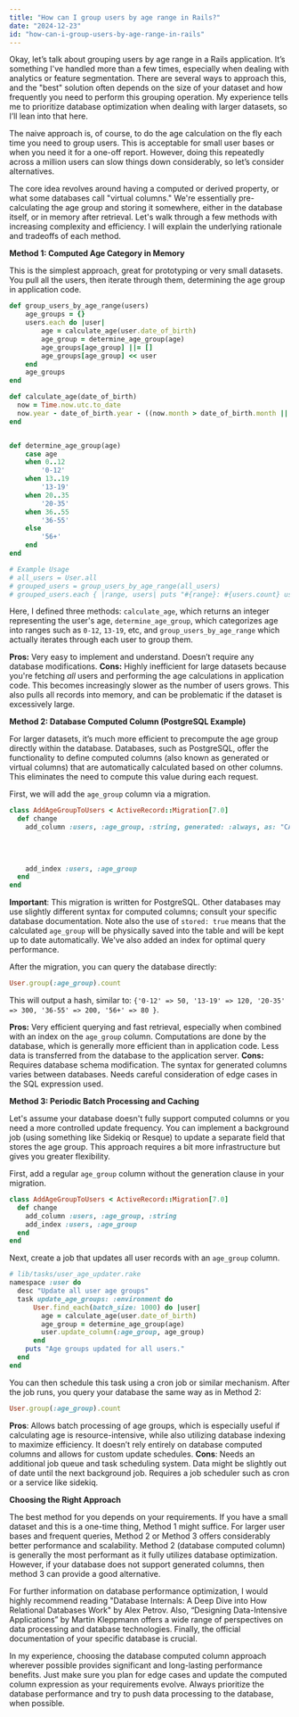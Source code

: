 ```yaml
---
title: "How can I group users by age range in Rails?"
date: "2024-12-23"
id: "how-can-i-group-users-by-age-range-in-rails"
---
```


Okay, let’s talk about grouping users by age range in a Rails application. It’s something I've handled more than a few times, especially when dealing with analytics or feature segmentation. There are several ways to approach this, and the "best" solution often depends on the size of your dataset and how frequently you need to perform this grouping operation. My experience tells me to prioritize database optimization when dealing with larger datasets, so I’ll lean into that here.

The naive approach is, of course, to do the age calculation on the fly each time you need to group users. This is acceptable for small user bases or when you need it for a one-off report. However, doing this repeatedly across a million users can slow things down considerably, so let’s consider alternatives.

The core idea revolves around having a computed or derived property, or what some databases call "virtual columns." We're essentially pre-calculating the age group and storing it somewhere, either in the database itself, or in memory after retrieval. Let's walk through a few methods with increasing complexity and efficiency. I will explain the underlying rationale and tradeoffs of each method.

**Method 1: Computed Age Category in Memory**

This is the simplest approach, great for prototyping or very small datasets. You pull all the users, then iterate through them, determining the age group in application code.

```ruby
def group_users_by_age_range(users)
    age_groups = {}
    users.each do |user|
        age = calculate_age(user.date_of_birth)
        age_group = determine_age_group(age)
        age_groups[age_group] ||= []
        age_groups[age_group] << user
    end
    age_groups
end

def calculate_age(date_of_birth)
  now = Time.now.utc.to_date
  now.year - date_of_birth.year - ((now.month > date_of_birth.month || (now.month == date_of_birth.month && now.day >= date_of_birth.day)) ? 0 : 1)
end


def determine_age_group(age)
    case age
    when 0..12
        '0-12'
    when 13..19
        '13-19'
    when 20..35
        '20-35'
    when 36..55
        '36-55'
    else
        '56+'
    end
end

# Example Usage
# all_users = User.all
# grouped_users = group_users_by_age_range(all_users)
# grouped_users.each { |range, users| puts "#{range}: #{users.count} users" }
```

Here, I defined three methods: `calculate_age`, which returns an integer representing the user's age, `determine_age_group`, which categorizes age into ranges such as `0-12`, `13-19`, etc, and `group_users_by_age_range` which actually iterates through each user to group them.

**Pros:** Very easy to implement and understand. Doesn’t require any database modifications.
**Cons:** Highly inefficient for large datasets because you're fetching *all* users and performing the age calculations in application code. This becomes increasingly slower as the number of users grows. This also pulls all records into memory, and can be problematic if the dataset is excessively large.

**Method 2: Database Computed Column (PostgreSQL Example)**

For larger datasets, it’s much more efficient to precompute the age group directly within the database. Databases, such as PostgreSQL, offer the functionality to define computed columns (also known as generated or virtual columns) that are automatically calculated based on other columns. This eliminates the need to compute this value during each request.

First, we will add the `age_group` column via a migration.

```ruby
class AddAgeGroupToUsers < ActiveRecord::Migration[7.0]
  def change
    add_column :users, :age_group, :string, generated: :always, as: "CASE WHEN (extract(year from age(date_of_birth)) BETWEEN 0 AND 12) THEN '0-12'
                                                                       WHEN (extract(year from age(date_of_birth)) BETWEEN 13 AND 19) THEN '13-19'
                                                                       WHEN (extract(year from age(date_of_birth)) BETWEEN 20 AND 35) THEN '20-35'
                                                                       WHEN (extract(year from age(date_of_birth)) BETWEEN 36 AND 55) THEN '36-55'
                                                                       ELSE '56+' END", stored: true
    add_index :users, :age_group
  end
end
```

**Important**: This migration is written for PostgreSQL. Other databases may use slightly different syntax for computed columns; consult your specific database documentation. Note also the use of `stored: true` means that the calculated `age_group` will be physically saved into the table and will be kept up to date automatically. We've also added an index for optimal query performance.

After the migration, you can query the database directly:

```ruby
User.group(:age_group).count
```

This will output a hash, similar to: `{'0-12' => 50, '13-19' => 120, '20-35' => 300, '36-55' => 200, '56+' => 80 }`.

**Pros:** Very efficient querying and fast retrieval, especially when combined with an index on the `age_group` column. Computations are done by the database, which is generally more efficient than in application code. Less data is transferred from the database to the application server.
**Cons:** Requires database schema modification. The syntax for generated columns varies between databases. Needs careful consideration of edge cases in the SQL expression used.

**Method 3: Periodic Batch Processing and Caching**

Let's assume your database doesn't fully support computed columns or you need a more controlled update frequency. You can implement a background job (using something like Sidekiq or Resque) to update a separate field that stores the age group. This approach requires a bit more infrastructure but gives you greater flexibility.

First, add a regular `age_group` column without the generation clause in your migration.

```ruby
class AddAgeGroupToUsers < ActiveRecord::Migration[7.0]
  def change
    add_column :users, :age_group, :string
    add_index :users, :age_group
  end
end
```

Next, create a job that updates all user records with an `age_group` column.

```ruby
# lib/tasks/user_age_updater.rake
namespace :user do
  desc "Update all user age groups"
  task update_age_groups: :environment do
      User.find_each(batch_size: 1000) do |user|
        age = calculate_age(user.date_of_birth)
        age_group = determine_age_group(age)
        user.update_column(:age_group, age_group)
      end
    puts "Age groups updated for all users."
  end
end
```

You can then schedule this task using a cron job or similar mechanism. After the job runs, you query your database the same way as in Method 2:

```ruby
User.group(:age_group).count
```

**Pros**: Allows batch processing of age groups, which is especially useful if calculating age is resource-intensive, while also utilizing database indexing to maximize efficiency. It doesn’t rely entirely on database computed columns and allows for custom update schedules.
**Cons**: Needs an additional job queue and task scheduling system. Data might be slightly out of date until the next background job. Requires a job scheduler such as cron or a service like sidekiq.

**Choosing the Right Approach**

The best method for you depends on your requirements. If you have a small dataset and this is a one-time thing, Method 1 might suffice. For larger user bases and frequent queries, Method 2 or Method 3 offers considerably better performance and scalability. Method 2 (database computed column) is generally the most performant as it fully utilizes database optimization. However, if your database does not support generated columns, then method 3 can provide a good alternative.

For further information on database performance optimization, I would highly recommend reading "Database Internals: A Deep Dive into How Relational Databases Work" by Alex Petrov. Also, “Designing Data-Intensive Applications” by Martin Kleppmann offers a wide range of perspectives on data processing and database technologies. Finally, the official documentation of your specific database is crucial.

In my experience, choosing the database computed column approach wherever possible provides significant and long-lasting performance benefits. Just make sure you plan for edge cases and update the computed column expression as your requirements evolve. Always prioritize the database performance and try to push data processing to the database, when possible.
